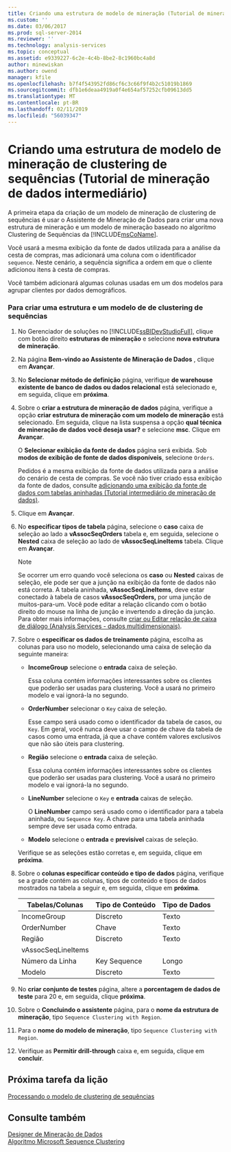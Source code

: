 ```yaml
---
title: Criando uma estrutura de modelo de mineração (Tutorial de mineração de dados intermediário) Clustering de sequência | Microsoft Docs
ms.custom: ''
ms.date: 03/06/2017
ms.prod: sql-server-2014
ms.reviewer: ''
ms.technology: analysis-services
ms.topic: conceptual
ms.assetid: e9339227-6c2e-4c4b-8be2-8c1960bc4a8d
author: minewiskan
ms.author: owend
manager: kfile
ms.openlocfilehash: b7f4f543952fd86cf6c3c66f9f4b2c51019b1869
ms.sourcegitcommit: dfb1e6deaa4919a0f4e654af57252cfb09613dd5
ms.translationtype: MT
ms.contentlocale: pt-BR
ms.lasthandoff: 02/11/2019
ms.locfileid: "56039347"
---
```

# <a name="creating-a-sequence-clustering-mining-model-structure-intermediate-data-mining-tutorial"></a>Criando uma estrutura de modelo de mineração de clustering de sequências (Tutorial de mineração de dados intermediário)
  A primeira etapa da criação de um modelo de mineração de clustering de sequências é usar o Assistente de Mineração de Dados para criar uma nova estrutura de mineração e um modelo de mineração baseado no algoritmo Clustering de Sequências da [!INCLUDE[msCoName](../includes/msconame-md.md)].  
  
 Você usará a mesma exibição da fonte de dados utilizada para a análise da cesta de compras, mas adicionará uma coluna com o identificador `sequence`. Neste cenário, a sequência significa a ordem em que o cliente adicionou itens à cesta de compras.  
  
 Você também adicionará algumas colunas usadas em um dos modelos para agrupar clientes por dados demográficos.  
  
### <a name="to-create-a-sequence-clustering-structure-and-model"></a>Para criar uma estrutura e um modelo de de clustering de sequências  
  
1.  No Gerenciador de soluções no [!INCLUDE[ssBIDevStudioFull](../includes/ssbidevstudiofull-md.md)], clique com botão direito **estruturas de mineração** e selecione **nova estrutura de mineração**.  
  
2.  Na página **Bem-vindo ao Assistente de Mineração de Dados** , clique em **Avançar**.  
  
3.  No **Selecionar método de definição** página, verifique **de warehouse existente de banco de dados ou dados relacional** está selecionado e, em seguida, clique em **próxima**.  
  
4.  Sobre o **criar a estrutura de mineração de dados** página, verifique a opção **criar estrutura de mineração com um modelo de mineração** está selecionado. Em seguida, clique na lista suspensa a opção **qual técnica de mineração de dados você deseja usar?** e selecione **msc**. Clique em **Avançar**.  
  
     O **Selecionar exibição da fonte de dados** página será exibida. Sob **modos de exibição de fonte de dados disponíveis**, selecione `Orders`.  
  
     Pedidos é a mesma exibição da fonte de dados utilizada para a análise do cenário de cesta de compras. Se você não tiver criado essa exibição da fonte de dados, consulte [adicionando uma exibição da fonte de dados com tabelas aninhadas &#40;Tutorial intermediário de mineração de dados&#41;](../../2014/tutorials/adding-a-data-source-view-with-nested-tables-intermediate-data-mining-tutorial.md).  
  
5.  Clique em **Avançar**.  
  
6.  No **especificar tipos de tabela** página, selecione o **caso** caixa de seleção ao lado a **vAssocSeqOrders** tabela e, em seguida, selecione o **Nested** caixa de seleção ao lado de **vAssocSeqLineItems** tabela. Clique em **Avançar**.  
  
    > [!NOTE]  
    >  Se ocorrer um erro quando você seleciona os **caso** ou **Nested** caixas de seleção, ele pode ser que a junção na exibição da fonte de dados não está correta. A tabela aninhada, **vAssocSeqLineItems**, deve estar conectado à tabela de casos **vAssocSeqOrders,** por uma junção de muitos-para-um. Você pode editar a relação clicando com o botão direito do mouse na linha de junção e invertendo a direção da junção. Para obter mais informações, consulte [criar ou Editar relação de caixa de diálogo &#40;Analysis Services - dados multidimensionais&#41;](../../2014/analysis-services/create-or-edit-relationship-dialog-box-analysis-services-multidimensional-data.md).  
  
7.  Sobre o **especificar os dados de treinamento** página, escolha as colunas para uso no modelo, selecionando uma caixa de seleção da seguinte maneira:  
  
    -   **IncomeGroup** selecione o **entrada** caixa de seleção.  
  
         Essa coluna contém informações interessantes sobre os clientes que poderão ser usadas para clustering. Você a usará no primeiro modelo e vai ignorá-la no segundo.  
  
    -   **OrderNumber** selecionar o `Key` caixa de seleção.  
  
         Esse campo será usado como o identificador da tabela de casos, ou `Key`. Em geral, você nunca deve usar o campo de chave da tabela de casos como uma entrada, já que a chave contém valores exclusivos que não são úteis para clustering.  
  
    -   **Região** selecione o **entrada** caixa de seleção.  
  
         Essa coluna contém informações interessantes sobre os clientes que poderão ser usadas para clustering. Você a usará no primeiro modelo e vai ignorá-la no segundo.  
  
    -   **LineNumber** selecione o `Key` e **entrada** caixas de seleção.  
  
         O **LineNumber** campo será usado como o identificador para a tabela aninhada, ou `Sequence Key`. A chave para uma tabela aninhada sempre deve ser usada como entrada.  
  
    -   **Modelo** selecione o **entrada** e **previsível** caixas de seleção.  
  
     Verifique se as seleções estão corretas e, em seguida, clique em **próxima**.  
  
8.  Sobre o **colunas especificar conteúdo e tipo de dados** página, verifique se a grade contém as colunas, tipos de conteúdo e tipos de dados mostrados na tabela a seguir e, em seguida, clique em **próxima**.  
  
    |Tabelas/Colunas|Tipo de Conteúdo|Tipo de Dados|  
    |---------------------|------------------|---------------|  
    |IncomeGroup|Discreto|Texto|  
    |OrderNumber|Chave|Texto|  
    |Região|Discreto|Texto|  
    |vAssocSeqLineItems|||  
    |Número da Linha|Key Sequence|Longo|  
    |Modelo|Discreto|Texto|  
  
9. No **criar conjunto de testes** página, altere a **porcentagem de dados de teste** para 20 e, em seguida, clique **próxima**.  
  
10. Sobre o **Concluindo o assistente** página, para o **nome da estrutura de mineração**, tipo `Sequence Clustering with Region`.  
  
11. Para o **nome do modelo de mineração**, tipo `Sequence Clustering with Region`.  
  
12. Verifique as **Permitir drill-through** caixa e, em seguida, clique em **concluir**.  
  
## <a name="next-task-in-lesson"></a>Próxima tarefa da lição  
 [Processando o modelo de clustering de sequências](../../2014/tutorials/processing-the-sequence-clustering-model.md)  
  
## <a name="see-also"></a>Consulte também  
 [Designer de Mineração de Dados](../../2014/analysis-services/data-mining/data-mining-designer.md)   
 [Algoritmo Microsoft Sequence Clustering](../../2014/analysis-services/data-mining/microsoft-sequence-clustering-algorithm.md)  
  
  
